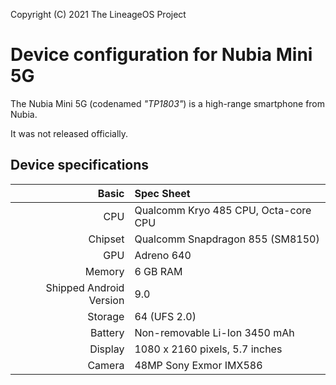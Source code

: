 Copyright (C) 2021 The LineageOS Project

Device configuration for Nubia Mini 5G
=========================================

The Nubia Mini 5G (codenamed _"TP1803"_) is a high-range smartphone from Nubia.

It was not released officially.

## Device specifications

Basic   | Spec Sheet
-------:|:-------------------------
CPU     | Qualcomm Kryo 485 CPU, Octa-core CPU
Chipset | Qualcomm Snapdragon 855 (SM8150)
GPU     | Adreno 640
Memory  | 6 GB RAM
Shipped Android Version | 9.0
Storage | 64 (UFS 2.0)
Battery | Non-removable Li-Ion 3450 mAh
Display | 1080 x 2160 pixels, 5.7 inches
Camera  | 48MP Sony Exmor IMX586
